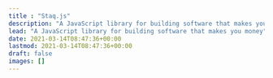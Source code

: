 ```yaml
---
title : "Staq.js"
description: "A JavaScript library for building software that makes you money"
lead: "A JavaScript library for building software that makes you money"
date: 2021-03-14T08:47:36+00:00
lastmod: 2021-03-14T08:47:36+00:00
draft: false
images: []
---
```

